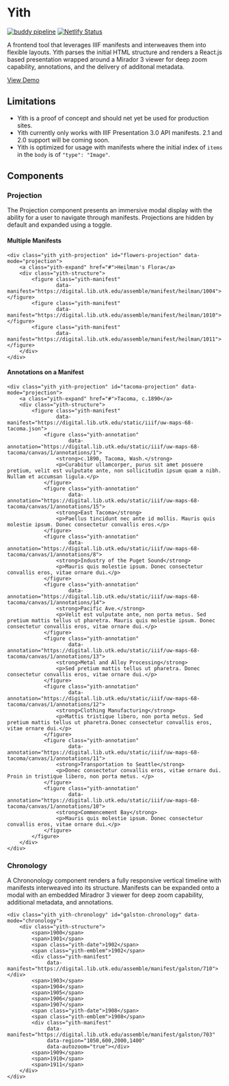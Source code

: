 # Yith

[![buddy pipeline](https://app.buddy.works/utk-libraries/yith/pipelines/pipeline/326439/badge.svg?token=a08d633e5c643d3691ca9044dffdb440f63f3a962084d29bf363b91177438c2b "buddy pipeline")](https://app.buddy.works/utk-libraries/yith/pipelines/pipeline/326439) [![Netlify Status](https://api.netlify.com/api/v1/badges/15c8004a-e6f4-46c8-82a5-d0cd79f25e17/deploy-status)](https://app.netlify.com/sites/yith/deploys)

A frontend tool that leverages IIIF manifests and interweaves them into flexible layouts. Yith parses the initial HTML structure and renders a React.js based presentation wrapped around a Mirador 3 viewer for deep zoom capability, annotations, and the delivery of additonal metadata.

[View Demo](https://yith.netlify.app)

## Limitations

- Yith is a proof of concept and should net yet be used for production sites.
- Yith currently only works with IIIF Presentation 3.0 API manifests. 2.1 and 2.0 support will be coming soon.
- Yith is optimized for usage with manifests where the initial index of `items` in the `body` is of `"type": "Image"`.


## Components

### Projection
The Projection component presents an immersive modal display with the ability for a user to navigate through manifests. Projections are hidden by default and expanded using a toggle.
#### Multiple Manifests
```
<div class="yith yith-projection" id="flowers-projection" data-mode="projection">
    <a class="yith-expand" href="#">Heilman's Flora</a>
    <div class="yith-structure">
        <figure class="yith-manifest"
                data-manifest="https://digital.lib.utk.edu/assemble/manifest/heilman/1004"></figure>
        <figure class="yith-manifest"
                data-manifest="https://digital.lib.utk.edu/assemble/manifest/heilman/1010"></figure>
        <figure class="yith-manifest"
                data-manifest="https://digital.lib.utk.edu/assemble/manifest/heilman/1011"></figure>
    </div>
</div>
```

#### Annotations on a Manifest
```
<div class="yith yith-projection" id="tacoma-projection" data-mode="projection">
    <a class="yith-expand" href="#">Tacoma, c.1890</a>
    <div class="yith-structure">
        <figure class="yith-manifest"
                data-manifest="https://digital.lib.utk.edu/static/iiif/uw-maps-68-tacoma.json">
            <figure class="yith-annotation"
                    data-annotation="https://digital.lib.utk.edu/static/iiif/uw-maps-68-tacoma/canvas/1/annotations/1">
                <strong>c.1890, Tacoma, Wash.</strong>
                <p>Curabitur ullamcorper, purus sit amet posuere pretium, velit est vulputate ante, non sollicitudin ipsum quam a nibh. Nullam et accumsan ligula.</p>
            </figure>
            <figure class="yith-annotation"
                    data-annotation="https://digital.lib.utk.edu/static/iiif/uw-maps-68-tacoma/canvas/1/annotations/15">
                <strong>East Tacoma</strong>
                <p>Paellus tincidunt nec ante id mollis. Mauris quis molestie ipsum. Donec consectetur convallis eros.</p>
            </figure>
            <figure class="yith-annotation"
                    data-annotation="https://digital.lib.utk.edu/static/iiif/uw-maps-68-tacoma/canvas/1/annotations/8">
                <strong>Industry of the Puget Sound</strong>
                <p>Mauris quis molestie ipsum. Donec consectetur convallis eros, vitae ornare dui.</p>
            </figure>
            <figure class="yith-annotation"
                    data-annotation="https://digital.lib.utk.edu/static/iiif/uw-maps-68-tacoma/canvas/1/annotations/14">
                <strong>Pacific Ave.</strong>
                <p>Velit est vulputate ante, non porta metus. Sed pretium mattis tellus ut pharetra. Mauris quis molestie ipsum. Donec consectetur convallis eros, vitae ornare dui.</p>
            </figure>
            <figure class="yith-annotation"
                    data-annotation="https://digital.lib.utk.edu/static/iiif/uw-maps-68-tacoma/canvas/1/annotations/13">
                <strong>Metal and Alloy Processing</strong>
                <p>Sed pretium mattis tellus ut pharetra. Donec consectetur convallis eros, vitae ornare dui.</p>
            </figure>
            <figure class="yith-annotation"
                    data-annotation="https://digital.lib.utk.edu/static/iiif/uw-maps-68-tacoma/canvas/1/annotations/12">
                <strong>Clothing Manufacturing</strong>
                <p>Mattis tristique libero, non porta metus. Sed pretium mattis tellus ut pharetra.Donec consectetur convallis eros, vitae ornare dui.</p>
            </figure>
            <figure class="yith-annotation"
                    data-annotation="https://digital.lib.utk.edu/static/iiif/uw-maps-68-tacoma/canvas/1/annotations/11">
                <strong>Transportation to Seattle</strong>
                <p>Donec consectetur convallis eros, vitae ornare dui. Proin in tristique libero, non porta metus. </p>
            </figure>
            <figure class="yith-annotation"
                    data-annotation="https://digital.lib.utk.edu/static/iiif/uw-maps-68-tacoma/canvas/1/annotations/10">
                <strong>Commencement Bay</strong>
                <p>Mauris quis molestie ipsum. Donec consectetur convallis eros, vitae ornare dui.</p>
            </figure>
        </figure>
    </div>
</div>
```

### Chronology
A Chrononology component renders a fully responsive vertical timeline with manifests interweaved into its structure. Manifests can be expanded onto a modal with an embedded Miradror 3 viewer for deep zoom capability, additional metadata, and annotations. 
```
<div class="yith yith-chronology" id="galston-chronology" data-mode="chronology">
    <div class="yith-structure">
        <span>1900</span>
        <span>1901</span>
        <span class="yith-date">1902</span>
        <span class="yith-emblem">1902</span>
        <div class="yith-manifest"
             data-manifest="https://digital.lib.utk.edu/assemble/manifest/galston/710"></div>
        <span>1903</span>
        <span>1904</span>
        <span>1905</span>
        <span>1906</span>
        <span>1907</span>
        <span class="yith-date">1908</span>
        <span class="yith-emblem">1908</span>
        <div class="yith-manifest"
             data-manifest="https://digital.lib.utk.edu/assemble/manifest/galston/703"
             data-region="1050,600,2000,1400"
             data-autozoom="true"></div>
        <span>1909</span>
        <span>1910</span>
        <span>1911</span>
    </div>
</div>
```
